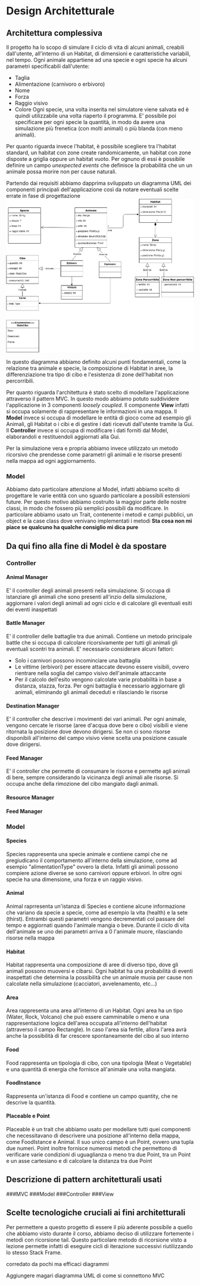 # Design Architetturale

## Architettura complessiva
Il progetto ha lo scopo di simulare il ciclo di vita di alcuni animali, creabili dall'utente, all'interno di un Habitat, di dimensioni e caratteristiche variabili, nel tempo.
Ogni animale appartiene ad una specie e ogni specie ha alcuni parametri specificabili dall'utente:
  - Taglia
  - Alimentazione (carnivoro o erbivoro)
  - Nome
  - Forza
  - Raggio visivo
  - Colore
Ogni specie, una volta inserita nel simulatore viene salvata ed è quindi utilizzabile una volta riaperto il programma. E' possibile poi specificare per ogni specie la quantità, in modo da avere una simulazione più frenetica (con molti animali) o più blanda (con meno animali).

Per quanto riguarda invece l'habitat, è possibile scegliere tra l'habitat standard, un habitat con zone create randomicamente, un habitat con zone disposte a griglia oppure un habitat vuoto. Per ognuno di essi è possibile definire un campo *unexpected events* che definisce la probabilità che un un animale possa morire non per cause naturali.

Partendo dai requisiti abbiamo dapprima sviluppato un diagramma UML dei componenti principali dell'applicazione così da notare eventuali scelte errate in fase di progettazione
![Diagramma UML](/resources/UML1.png)

In questo diagramma abbiamo definito alcuni punti fondamentali, come la relazione tra animale e specie, la composizione di Habitat in aree, la differenziazione tra tipo di cibo e l'esistenza di zone dell'habitat non percorribili.

Per quanto riguarda l'architettura è stato scelto di modellare l'applicazione attraverso il pattern MVC. In questo modo abbiamo potuto suddividere l'applicazione in 3 componenti *loosely coupled*. Il componente **View** infatti si occupa solamente di rappresentare le informazioni in una mappa. Il **Model** invece si occupa di modellare le entità di gioco come ad esempio gli Animali, gli Habitat o i cibi e di gestire i dati ricevuti dall'utente tramite la Gui. Il **Controller** invece si occupa di modificare i dati forniti dal Model, elaborandoli e restituendoli aggiornati alla Gui.

Per la simulazione vera e propria abbiamo invece utilizzato un metodo ricorsivo che prendesse come parametri gli animali e le risorse presenti nella mappa ad ogni aggiornamento.
### Model
Abbiamo dato particolare attenzione al Model, infatti abbiamo scelto di progettare le varie entità con uno sguardo particolare a possibili estensioni future. Per questo motivo abbiamo costruito la maggior parte delle nostre classi, in modo che fossero più semplici possibili da modificare. In particolare abbiamo usato un Trait, contenente i metodi e campi pubblici, un object e la case class dove venivano implementati i metodi **Sta cosa non mi piace se qualcuno ha qualche consiglio mi dica pure**

## Da qui fino alla fine di Model è da spostare
### Controller
#### Animal Manager
E' il controller degli animali presenti nella simulazione.
Si occupa di istanziare gli animali che sono presenti all'inzio della simulazione, aggiornare i valori degli animali ad ogni ciclo e di calcolare gli eventuali esiti dei eventi inaspettati

#### Battle Manager
E' il controller delle battaglie tra due animali.
Contiene un metodo principale battle che si occupa di calcolare ricorsivamente per tutti gli animali gli eventuali scontri tra animali. 
E' necessario considerare alcuni fattori:
  - Solo i carnivori possono incominciare una battaglia
  - Le vittime (erbivori) per essere attaccate devono essere visibili, ovvero rientrare nella soglia del campo    visivo dell'animale attaccante
  - Per il calcolo dell'esito vengono calcolate varie probabilità in base a distanza, stazza, forza.
Per ogni battaglia è necessario aggiornare gli animali, eliminando gli animali deceduti e rilasciando le risorse

#### Destination Manager
E' il controller che descrive i movimenti dei vari animali.
Per ogni animale, vengono cercate le risorse (aree d'acqua dove bere o cibo) visibili e viene ritornata la posizione dove devono dirigersi. Se non ci sono risorse disponibili all'interno del campo visivo viene scelta una posizione casuale dove dirigersi.

#### Feed Manager
E' il controller che permette di consumare le risorse e permette agli animali di bere, sempre considerando la vicinanza degli animali alle risorse. Si occupa anche della rimozione del cibo mangiato dagli animali.

#### Resource Manager

#### Feed Manager
### Model
#### Species
Species rappresenta una specie animale e contiene campi che ne pregiudicano il comportamento all'interno della simulazione, come ad esempio "alimentationType" ovvero la dieta. Infatti gli animali possono compiere azione diverse se sono carnivori oppure erbivori. In oltre ogni specie ha una dimensione, una forza e un raggio visivo.

#### Animal
Animal raprresenta un'istanza di Species e contiene alcune informazione che variano da specie a specie, come ad esempio la vita (health) e la sete (thirst). Entrambi questi parametri vengono decrementati col passare del tempo e aggiornati quando l'animale mangia o beve. Durante il ciclo di vita dell'animale se uno dei parametri arriva a 0 l'animale muore, rilasciando risorse nella mappa

#### Habitat
Habitat rappresenta una composizione di aree di diverso tipo, dove gli animali possono muoversi e cibarsi. 
Ogni habitat ha una probabilità di eventi inaspettati che determina la possibilità che un animale muoia per cause non calcolate nella simulazione (cacciatori, avvelenamento, etc...)

#### Area
Area rappresenta una area all'interno di un Habitat. Ogni area ha un tipo (Water, Rock, Volcano) che può essere camminabile o meno e una rappresentazione logica dell'area occupata all'interno dell'habitat (attraverso il campo Rectangle). In caso l'area sia fertile, allora l'area avrà anche la possibilità di far crescere spontaneamente del cibo al suo interno

#### Food
Food rappresenta un tipologia di cibo, con una tipologia (Meat o Vegetable) e una quantità di energia che fornisce all'animale una volta mangiata.

#### FoodInstance
Rappresenta un'istanza di Food e contiene un campo quantity, che ne descrive la quantità.

#### Placeable e Point
Placeable è un trait che abbiamo usato per modellare tutti quei componenti che necessitavano di descrivere una posizione all'interno della mappa, come FoodIstance e Animal. Il suo unico campo è un Point, ovvero una tupla due numeri. Point inoltre fornisce numerosi metodi che permettono di verificare varie condizioni di uguaglianza o meno tra due Point, tra un Point e un asse cartesiano e di calcolare la distanza tra due Point

## Descrizione di pattern architetturali usati
###MVC
###Model
###Controller
###View

## Scelte tecnologiche cruciali ai fini architetturali
Per permettere a questo progetto di essere il più aderente possibile a quello che abbiamo visto durante il corso, abbiamo deciso di utilizzare fortemente i metodi con ricorsione tail. Questo particolare metodo di ricorsione visto a lezione permette infatti di eseguire cicli di iterazione successivi riutilizzando lo stesso Stack Frame.

corredato da pochi ma efficaci diagrammi

Aggiungere magari diagramma UML di come si connettono MVC
